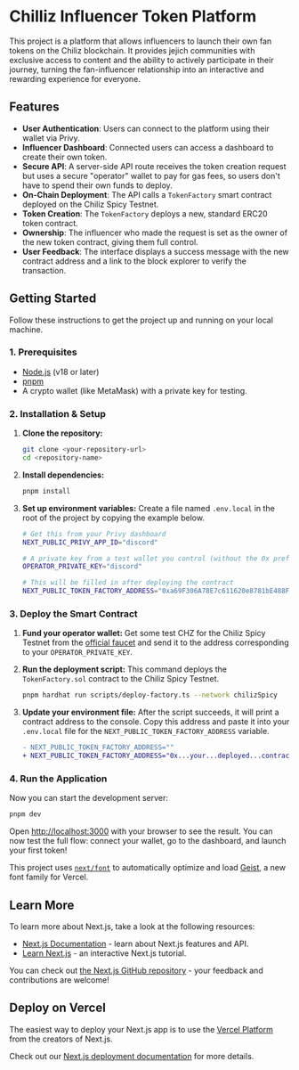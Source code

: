 # Chilliz Influencer Token Platform

This project is a platform that allows influencers to launch their own fan tokens on the Chiliz blockchain. It provides jejich communities with exclusive access to content and the ability to actively participate in their journey, turning the fan-influencer relationship into an interactive and rewarding experience for everyone.

## Features

-   **User Authentication**: Users can connect to the platform using their wallet via Privy.
-   **Influencer Dashboard**: Connected users can access a dashboard to create their own token.
-   **Secure API**: A server-side API route receives the token creation request but uses a secure "operator" wallet to pay for gas fees, so users don't have to spend their own funds to deploy.
-   **On-Chain Deployment**: The API calls a `TokenFactory` smart contract deployed on the Chiliz Spicy Testnet.
-   **Token Creation**: The `TokenFactory` deploys a new, standard ERC20 token contract.
-   **Ownership**: The influencer who made the request is set as the owner of the new token contract, giving them full control.
-   **User Feedback**: The interface displays a success message with the new contract address and a link to the block explorer to verify the transaction.

## Getting Started

Follow these instructions to get the project up and running on your local machine.

### 1. Prerequisites

-   [Node.js](https://nodejs.org/) (v18 or later)
-   [pnpm](https://pnpm.io/)
-   A crypto wallet (like MetaMask) with a private key for testing.

### 2. Installation & Setup

1.  **Clone the repository:**
    ```bash
    git clone <your-repository-url>
    cd <repository-name>
    ```

2.  **Install dependencies:**
    ```bash
    pnpm install
    ```

3.  **Set up environment variables:**
    Create a file named `.env.local` in the root of the project by copying the example below.

    ```bash
    # Get this from your Privy dashboard
    NEXT_PUBLIC_PRIVY_APP_ID="discord"

    # A private key from a test wallet you control (without the 0x prefix)
    OPERATOR_PRIVATE_KEY="discord"

    # This will be filled in after deploying the contract
    NEXT_PUBLIC_TOKEN_FACTORY_ADDRESS="0xa69F306A78E7c611620e8781bE488FC6E06C0892"
    ```

### 3. Deploy the Smart Contract

1.  **Fund your operator wallet:**
    Get some test CHZ for the Chiliz Spicy Testnet from the [official faucet](https://spicy-faucet.chiliz.com/) and send it to the address corresponding to your `OPERATOR_PRIVATE_KEY`.

2.  **Run the deployment script:**
    This command deploys the `TokenFactory.sol` contract to the Chiliz Spicy Testnet.
    ```bash
    pnpm hardhat run scripts/deploy-factory.ts --network chilizSpicy
    ```

3.  **Update your environment file:**
    After the script succeeds, it will print a contract address to the console. Copy this address and paste it into your `.env.local` file for the `NEXT_PUBLIC_TOKEN_FACTORY_ADDRESS` variable.

    ```diff
    - NEXT_PUBLIC_TOKEN_FACTORY_ADDRESS=""
    + NEXT_PUBLIC_TOKEN_FACTORY_ADDRESS="0x...your...deployed...contract...address"
    ```

### 4. Run the Application

Now you can start the development server:

```bash
pnpm dev
```

Open [http://localhost:3000](http://localhost:3000) with your browser to see the result. You can now test the full flow: connect your wallet, go to the dashboard, and launch your first token!

This project uses [`next/font`](https://nextjs.org/docs/app/building-your-application/optimizing/fonts) to automatically optimize and load [Geist](https://vercel.com/font), a new font family for Vercel.

## Learn More

To learn more about Next.js, take a look at the following resources:

- [Next.js Documentation](https://nextjs.org/docs) - learn about Next.js features and API.
- [Learn Next.js](https://nextjs.org/learn) - an interactive Next.js tutorial.

You can check out [the Next.js GitHub repository](https://github.com/vercel/next.js) - your feedback and contributions are welcome!

## Deploy on Vercel

The easiest way to deploy your Next.js app is to use the [Vercel Platform](https://vercel.com/new?utm_medium=default-template&filter=next.js&utm_source=create-next-app&utm_campaign=create-next-app-readme) from the creators of Next.js.

Check out our [Next.js deployment documentation](https://nextjs.org/docs/app/building-your-application/deploying) for more details.
